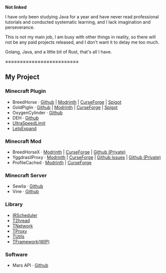 **Not linked**

I have only been studying Java for a year and have never read professional tutorials and conducted systematic learning, and I lack imagination and perseverance.

This is not my main job, I am busy with other things in reality, so there will not be any paid projects released, and I don't want it to delay me too much.

Golang, Java, and a little bit of Rust, that's all I have.

**=========================**
## My Project

### Minecraft Plugin
- BreedHorse · [Github](https://github.com/404Setup/BreedHorse) | [Modrinth](https://modrinth.com/plugin/breedhorse) | [CurseForge](https://www.curseforge.com/minecraft/bukkit-plugins/breedhorse) | [Spigot](https://www.spigotmc.org/resources/breedhorse.118704/)
- GoldPiglin · [Github](https://github.com/404Setup/GoldPiglin) | [Modrinth](https://modrinth.com/plugin/goldpiglin) | [CurseForge](https://www.curseforge.com/minecraft/bukkit-plugins/goldpiglin) | [Spigot](https://www.spigotmc.org/resources/goldpiglin.120819/)
- OxygenCylinder · [Github](https://github.com/404Setup/OxygenCylinder)
- DEH · [Github](https://github.com/404Setup/deh)
- [UltraSpeedLimit](https://github.com/LevelTranic/UltraSpeedLimit)
- [LetsExpand](https://modrinth.com/plugin/lets-expand)

### Minecraft Mod
- BreedHorseX · [Modrinth](https://modrinth.com/plugin/breedhorse) | [CurseForge](https://www.curseforge.com/minecraft/mc-mods/breed-horse-x) | [Github (Private)](https://github.com/404Setup/BreedHorse-Mods)
- YggdrasilProxy · [Modrinth](https://modrinth.com/mod/yggdrasil-proxy) | [CurseForge](https://www.curseforge.com/minecraft/mc-mods/yggdrasilproxy) | [Github Issues](https://github.com/404Setup/YggdrasilProxy-issues) | [Github (Private)](https://github.com/404Setup/YggdrasilProxy)
- ProfileCached · [Modrinth](https://modrinth.com/mod/profile-cached) | [CurseForge](https://www.curseforge.com/minecraft/mc-mods/profile-cached)
  
### Minecraft Server
- Sewlia · [Github](https://github.com/404Setup/Sewlia)
- Vine · [Github](https://github.com/404Setup/Vine)

### Library
- [IRScheduler](https://github.com/404Setup/irs)
- [T2hread](https://github.com/404Setup/t-thread)
- [TNetwork](https://github.com/404Setup/t-network)
- [TProxy](https://github.com/404Setup/t-proxy)
- [TUtils](https://github.com/404Setup/t-utils)
- [TFramework(WIP)](https://github.com/404Setup/t-base)

### Software
- Mars API · [Github](https://github.com/404Setup/Mars)
